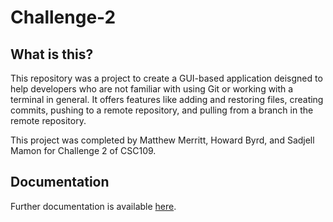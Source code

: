# Challenge-2

## What is this?

This repository was a project to create a GUI-based application deisgned to help developers who are not familiar with using Git or working with a terminal in general. It offers features like adding and restoring files, creating commits, pushing to a remote repository, and pulling from a branch in the remote repository.

This project was completed by Matthew Merritt, Howard Byrd, and Sadjell Mamon for Challenge 2 of CSC109.

## Documentation

Further documentation is available [here](https://mattcmerritt.github.io/Challenge-2/).